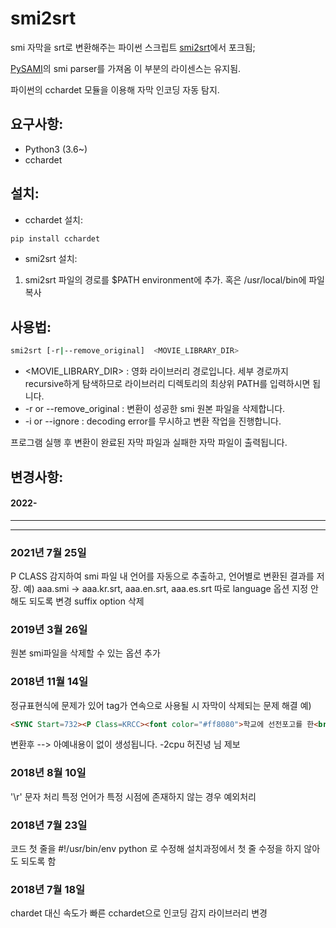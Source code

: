 # smi2srt
smi 자막을 srt로 변환해주는 파이썬 스크립트
[smi2srt](https://github.com/ncianeo/smi2srt)에서 포크됨;

[PySAMI](https://github.com/g6123/PySAMI)의 smi parser를 가져옴 이 부분의 라이센스는 유지됨.

파이썬의 cchardet 모듈을 이용해 자막 인코딩 자동 탐지.

## 요구사항:
- Python3 (3.6~)
- cchardet

## 설치:
- cchardet 설치:
~~~bash
pip install cchardet
~~~
- smi2srt 설치:
1. smi2srt 파일의 경로를 $PATH environment에 추가. 혹은 /usr/local/bin에 파일 복사

## 사용법:
~~~bash
smi2srt [-r|--remove_original]  <MOVIE_LIBRARY_DIR>
~~~

- <MOVIE_LIBRARY_DIR> : 영화 라이브러리 경로입니다. 세부 경로까지 recursive하게 탐색하므로 라이브러리 디렉토리의 최상위 PATH를 입력하시면 됩니다.
- -r or --remove_original : 변환이 성공한 smi 원본 파일을 삭제합니다.
- -i or --ignore : decoding error를 무시하고 변환 작업을 진행합니다.

프로그램 실행 후 변환이 완료된 자막 파일과 실패한 자막 파일이 출력됩니다.

## 변경사항:

#### 2022-

-----------------------------------------
-----------------------------------------

### 2021년 7월 25일
P CLASS 감지하여 smi 파일 내 언어를 자동으로 추출하고, 언어별로 변환된 결과를 저장.
예) aaa.smi -> aaa.kr.srt, aaa.en.srt, aaa.es.srt
따로 language 옵션 지정 안해도 되도록 변경
suffix option 삭제

### 2019년 3월 26일
원본 smi파일을 삭제할 수 있는 옵션 추가

### 2018년 11월 14일
정규표현식에 문제가 있어 tag가 연속으로 사용될 시 자막이 삭제되는 문제 해결
예)
~~~html
<SYNC Start=732><P Class=KRCC><font color="#ff8080">학교에 선전포고를 한<br>세계 제일의 겁쟁이 신데렐라는</font> 
~~~
변환후 
--> 아예내용이 없이 생성됩니다.
 -2cpu 허진녕 님 제보

### 2018년 8월 10일
'\r' 문자 처리
특정 언어가 특정 시점에 존재하지 않는 경우 예외처리

### 2018년 7월 23일
코드 첫 줄을 #!/usr/bin/env python 로 수정해 설치과정에서 첫 줄 수정을 하지 않아도 되도록 함

### 2018년 7월 18일
chardet 대신 속도가 빠른 cchardet으로 인코딩 감지 라이브러리 변경

